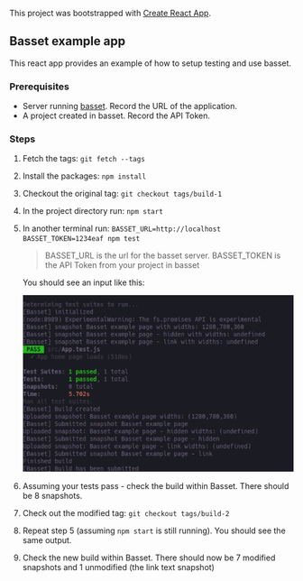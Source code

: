 This project was bootstrapped with [Create React App](https://github.com/facebook/create-react-app).

## Basset example app

This react app provides an example of how to setup testing and use basset.

### Prerequisites

- Server running [basset](https://basset.io/docs/getting-started). Record the URL of the application.
- A project created in basset. Record the API Token.

### Steps
1) Fetch the tags: `git fetch --tags`

2) Install the packages: `npm install`

3) Checkout the original tag: `git checkout tags/build-1`

4) In the project directory run: `npm start`

5) In another terminal run: `BASSET_URL=http://localhost BASSET_TOKEN=1234eaf npm test`

    > BASSET_URL is the url for the basset server. BASSET_TOKEN is the API Token from your project in basset

    You should see an input like this:

    ![alt text](images/tests-passed.png)

6) Assuming your tests pass - check the build within Basset. There should be 8 snapshots.

7) Check out the modified tag: `git checkout tags/build-2`

8) Repeat step 5 (assuming `npm start` is still running). You should see the same output.

9) Check the new build within Basset. There should now be 7 modified snapshots and 1 unmodified (the link text snapshot)
